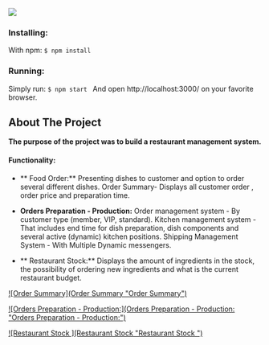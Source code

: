 ![](https://github.com/dorlevi121/Restaurant-management-system/blob/master/readme-images/2.jpg)

### Installing:
With npm: `$ npm install `
### Running:
Simply run: `$ npm start `
And open http://localhost:3000/ on your favorite browser.
## About The Project
**The purpose of the project was to build a restaurant management system.**

#### Functionality:
- ** Food Order:**
Presenting dishes to customer and option to order several different dishes.
Order Summary- Displays all customer order , order price and preparation time.

- **Orders Preparation - Production:**
Order management system - By customer type (member, VIP, standard).
Kitchen management system - That includes end time for dish preparation, dish components and several active (dynamic) kitchen positions.
Shipping Management System - With Multiple Dynamic messengers.

- ** Restaurant Stock:**
Displays the amount of ingredients in the stock, the possibility of ordering new ingredients and what is the current restaurant budget.

[![Order Summary](Order Summary "Order Summary")](https://github.com/dorlevi121/Restaurant-management-system/blob/master/readme-images/3.jpg)

[![Orders Preparation - Production:](Orders Preparation - Production: "Orders Preparation - Production:")](http://i.picasion.com/pic89/f45421178d28d81a67d1cd89a7298d8d.gif "Orders Preparation - Production:")

[![Restaurant Stock ](Restaurant Stock  "Restaurant Stock ")](https://github.com/dorlevi121/Restaurant-management-system/blob/master/readme-images/rsz_19.jpg "Restaurant Stock ")
